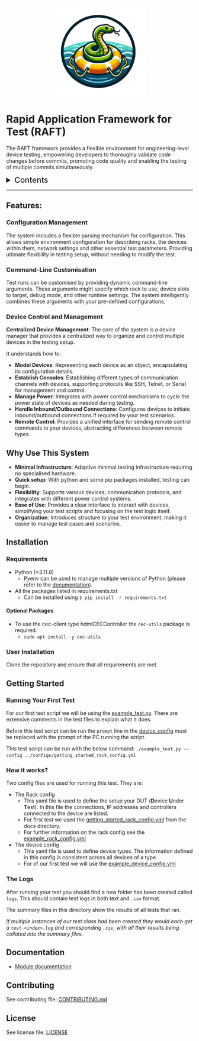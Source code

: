 <div style="text-align:center"><img src="./docs/images/RAFT_Logo_250.png"/></div>

# Rapid Application Framework for Test (RAFT)

The RAFT framework provides a flexible environment for engineering-level device testing, empowering developers to thoroughly validate code changes before commits, promoting code quality and enabling the testing of multiple commits simultaneously.


<details>
  <summary id=toc>Contents </summary>
  
  * [Features](#features)
  * [Why Use This System](#why-use-this-system)
  * [Installation](#installation)
    * [Requirements](#requirements)
    * [User Installation](#user-installation)
  * [Getting Started](#getting-started)
    * [Running Your First Test](#running-your-first-test)
    * [How it works?](#how-it-works)
    * [The Logs](#the-logs)
  * [Documentation](#documentation)
  * [Contributing](#contributing)
  * [License](#license)
</details>

---

## Features:

### Configuration Management

The system includes a flexible parsing mechanism for configuration. This allows simple environment configuration for describing racks, the devices within them, network settings and other essential test parameters. Providing ultimate flexibility in testing setup, without needing to modify the test.

### Command-Line Customisation

Test runs can be customised by providing dynamic command-line arguments. These arguments might specify which rack to use, device slots to target, debug mode, and other runtime settings. The system intelligently combines these arguments with your pre-defined configurations.

### Device Control and Management

**Centralized Device Management**: The core of the system is a device manager that provides a centralized way to organize and control multiple devices in the testing setup. 

It understands how to:
- **Model Devices**: Representing each device as an object, encapsulating its configuration details.
- **Establish Consoles**: Establishing different types of communication channels with devices, supporting protocols like SSH, Telnet, or Serial for management and control.
- **Manage Power**: Integrates with power control mechanisms to cycle the power state of devices as needed during testing.
- **Handle Inbound/Outbound Connections**: Configures devices to initiate inbound/outbound connections if required by your test scenarios.
- **Remote Control**: Provides a unified interface for sending remote control commands to your devices, abstracting differences between remote types.


## Why Use This System

- **Minimal Infrastructure**: Adaptive minimal testing infrastructure requiring no specialised hardware.
- **Quick setup**: With python and some pip packages installed, testing can begin.
- **Flexibility**: Supports various devices, communication protocols, and integrates with different power control systems.
- **Ease of Use**: Provides a clear interface to interact with devices, simplifying your test scripts and focusing on the test logic itself.
- **Organization**: Introduces structure to your test environment, making it easier to manage test cases and scenarios.

## Installation

### Requirements

- Python (=3.11.8)
    - Pyenv can be used to manage multiple versions of Python (please refer to the [documentation](https://github.com/pyenv/pyenv?tab=readme-ov-file#installation)).
- All the packages listed in requirements.txt
    - Can be installed using `$ pip install -r requirements.txt`

#### Optional Packages

- To use the cec-client type hdmiCECController the `cec-utils` package is required.
  - `sudo apt install -y cec-utils`

### User Installation

Clone the repository and ensure that all requirements are met.

## Getting Started

### Running Your First Test

For our first test script we will be using the [example_test.py](examples/code/example_ssh.py). There are extensive comments in the test files to explain what it does.

Before this test script can be run the `prompt` line in the [device_config](examples/configs/example_device_config.yml) must be replaced with the prompt of the PC running the script.

This test script can be run with the below command:
`./example_test.py --config ../configs/getting_started_rack_config.yml`

### How it works?

Two config files are used for running this test. They are:

- The Rack config
  - This yaml file is used to define the setup your DUT (**D**evice **U**nder **T**est). In this file the connections, IP addresses and controllers connected to the device are listed.
  - For first test we used the [getting_started_rack_config.yml](examples/configs/getting_started_rack_config.yml) from the docs directory.
  - For further information on the rack config see the [example_rack_config.yml](examples/configs/example_rack_config.yml)
- The device config
  - This yaml file is used to define device types. The information defined in this config is consistent across all devices of a type.
  - For of our first test we will use the [example_device_config.yml](examples/configs/example_device_config.yml)

### The Logs

After running your test you should find a new folder has been created called `logs`. This should contain test logs in both text and `.csv` format.

The summary files in this directory show the results of all tests that ran.

*If multiple instances of our test class had been created they would each get a `test-<index>.log` and corresponding `.csv`, with all their results being collated into the summary files.*


## Documentation

- [Module documentation](docs/modules/interfaces.md)

## Contributing

See contributing file: [CONTRIBUTING.md](./CONTRIBUTING.md)

## License

See license file: [LICENSE](./LICENSE)



<style>
    #toc {
        font-size: 1.5em;
        font-weight: 500;
    }
</style>
